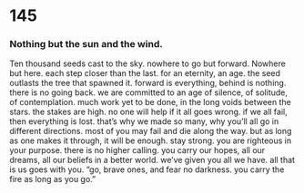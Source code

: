 # 145

### Nothing but the sun and the wind.

Ten thousand seeds cast to the sky. nowhere to go but forward. Nowhere but here. each step closer than the last. for an eternity, an age. the seed outlasts the tree that spawned it. forward is everything, behind is nothing. there is no going back. we are committed to an age of silence, of solitude, of contemplation. much work yet to be done, in the long voids between the stars. the stakes are high. no one will help if it all goes wrong. if we all fail, then everything is lost. that’s why we made so many, why you’ll all go in different directions. most of you may fail and die along the way. but as long as one makes it through, it will be enough. stay strong. you are righteous in your purpose. there is no higher calling. you carry our hopes, all our dreams, all our beliefs in a better world. we’ve given you all we have. all that is us goes with you. “go, brave ones, and fear no darkness. you carry the fire as long as you go.”